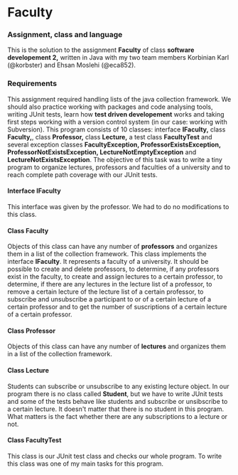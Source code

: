 # Faculty

### Assignment, class and language
This is the solution to the assignment **Faculty** of class **software developement 2,** written in Java with my two team members Korbinian Karl (@korbster) and Ehsan Moslehi (@eca852).

### Requirements
This assignment required handling lists of the java collection framework. We should also practice working with packages and code analysing tools, writing JUnit tests, learn how **test driven developement** works and taking first steps working with a version control system (in our case: working with Subversion). This program consists of 10 classes: interface **IFaculty,** class **Faculty,**, class **Professor,** class **Lecture,** a test class **FacultyTest** and several exception classes **FacultyException, ProfessorExistsException, ProfessorNotExistsException, LectureNotEmptyException** and **LectureNotExistsException**. The objective of this task was to write a tiny program to organize lectures, professors and faculties of a university and to reach complete path coverage with our JUnit tests. 

#### Interface IFaculty
This interface was given by the professor. We had to do no modifications to this class.

#### Class Faculty
Objects of this class can have any number of **professors** and organizes them in a list of the collection framework. This class implements the interface **IFaculty**. It represents a faculty of a university. It should be possible to create and delete professors, to determine, if any professors exist in the faculty, to create and assign lectures to a certain professor, to determine, if there are any lectures in the lecture list of a professor, to remove a certain lecture of the lecture list of a certain professor, to subscribe and unsubscribe a participant to or of a certain lecture of a certain professor and to get the number of suscriptions of a certain lecture of a certain professor.

#### Class Professor
Objects of this class can have any number of **lectures** and organizes them in a list of the collection framework.
 
#### Class Lecture
Students can subscribe or unsubscribe to any existing lecture object. In our program there is no class called **Student**, but we have to write JUnit tests and some of the tests behave like students and subscribe or unsibscribe to a certain lecture. It doesn't matter that there is no student in this program. What matters is the fact whether there are any subscriptions to a lecture or not.

#### Class FacultyTest
This class is our JUnit test class and checks our whole program. To write this class was one of my main tasks for this program.
